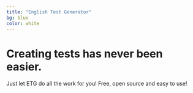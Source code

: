 ```yaml
---
title: "English Test Generator"
bg: blue
color: white
---
```


# Creating tests has never been easier.
Just let ETG do all the work for you!
Free, open source and easy to use!